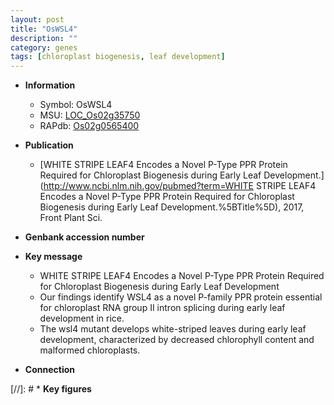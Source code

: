 ```yaml
---
layout: post
title: "OsWSL4"
description: ""
category: genes
tags: [chloroplast biogenesis, leaf development]
---
```


* **Information**  
    + Symbol: OsWSL4  
    + MSU: [LOC_Os02g35750](http://rice.uga.edu/cgi-bin/ORF_infopage.cgi?orf=LOC_Os02g35750)  
    + RAPdb: [Os02g0565400](https://rapdb.dna.affrc.go.jp/locus/?name=Os02g0565400)  

* **Publication**  
    + [WHITE STRIPE LEAF4 Encodes a Novel P-Type PPR Protein Required for Chloroplast Biogenesis during Early Leaf Development.](http://www.ncbi.nlm.nih.gov/pubmed?term=WHITE STRIPE LEAF4 Encodes a Novel P-Type PPR Protein Required for Chloroplast Biogenesis during Early Leaf Development.%5BTitle%5D), 2017, Front Plant Sci.

* **Genbank accession number**  

* **Key message**  
    + WHITE STRIPE LEAF4 Encodes a Novel P-Type PPR Protein Required for Chloroplast Biogenesis during Early Leaf Development
    + Our findings identify WSL4 as a novel P-family PPR protein essential for chloroplast RNA group II intron splicing during early leaf development in rice.
    + The wsl4 mutant develops white-striped leaves during early leaf development, characterized by decreased chlorophyll content and malformed chloroplasts.

* **Connection**  

[//]: # * **Key figures**  


